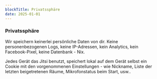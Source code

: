 ```yaml
---
blockTitle: Privatssphäre
date: 2025-01-01
---
```

### Privatssphäre

Wir speichern keinerlei persönliche Daten von dir. Keine personenbezogenen Logs, keine IP-Adressen, kein Analytics, kein Facebook-Pixel, keine Datenbank - Nix.

Jedes Gerät das Jitsi benutzt, speichert lokal auf dem Gerät selbst ein Cookie mit den vorgenommenen Einstellungen - wie Nickname, Liste der letzten beigetretenen Räume, Mikrofonstatus beim Start, usw..
